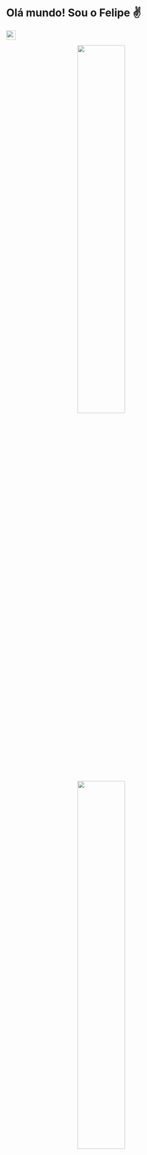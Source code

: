 # Olá mundo! Sou o Felipe ✌

[<img src="https://s18955.pcdn.co/wp-content/uploads/2018/02/github.png" width="25"/>](https://github.com/user/repository/subscription)

<!-- Stats Card -->
<div align='center'>
  <img width='50%' src='https://github-readme-stats.vercel.app/api?username=fefragoso&locale=&show_icons=true&theme=dark&count_private=true'/>
  <img width='50%' src='https://github-readme-stats.vercel.app/api/top-langs?username=fefragoso&layout=compact&theme=dark'/>
</div>
